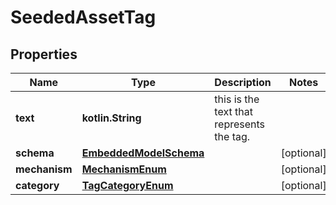 
# SeededAssetTag

## Properties
Name | Type | Description | Notes
------------ | ------------- | ------------- | -------------
**text** | **kotlin.String** | this is the text that represents the tag. | 
**schema** | [**EmbeddedModelSchema**](EmbeddedModelSchema.md) |  |  [optional]
**mechanism** | [**MechanismEnum**](MechanismEnum.md) |  |  [optional]
**category** | [**TagCategoryEnum**](TagCategoryEnum.md) |  |  [optional]



